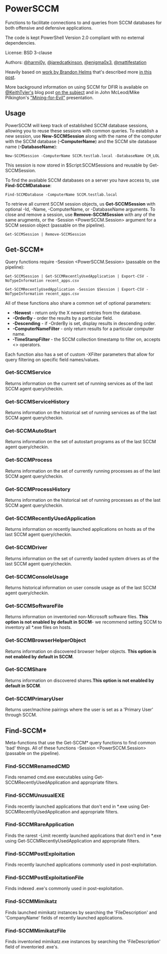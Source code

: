# PowerSCCM

Functions to facilitate connections to and queries from SCCM databases for both offensive and defensive applications.

The code is kept PowerShell Version 2.0 compliant with no external dependencies.

License: BSD 3-clause

Authors: [@harmj0y](https://twitter.com/harmj0y), [@jaredcatkinson](https://twitter.com/jaredcatkinson), [@enigma0x3](https://twitter.com/enigma0x3), [@mattifestation](https://twitter.com/mattifestation)

Heavily based on [work by Brandon Helms](https://github.com/Cr0n1c/SCCM-Enumeration) that's described more [in this post](https://cr0n1c.wordpress.com/2016/01/27/using-sccm-to-violate-best-practices/).

More background information on using SCCM for DFIR is available on [@KeithTyler's](https://twitter.com/KeithTyler) blog post [on the subject](http://informationonsecurity.blogspot.com/2015/11/microsofts-accidental-enterprise-dfir.html) and in John McLeod/Mike Pilkington's ["Mining-for-Evil"](https://digital-forensics.sans.org/summit-archives/DFIR_Summit/Mining-for-Evil-John-McLeod-Mike-Pilkington.pdf) presentation.


## Usage

PowerSCCM will keep track of established SCCM database sessions, allowing you to reuse these
sessions with common queries. To establish a new session, use **New-SCCMSession** along with the 
name of the computer with the SCCM database (**-ComputerName**) and the SCCM site database name
(**-DatabaseName**):

`New-SCCMSession -ComputerName SCCM.testlab.local -DatabaseName CM_LOL`

This session is now stored in $Script:SCCMSessions and reusable by Get-SCCMSession. 

To find the available SCCM databases on a server you have access to, use **Find-SCCMDatabase**:

`Find-SCCMDatabase -ComputerName SCCM.testlab.local`

To retrieve all current SCCM session objects, us **Get-SCCMSession** with optional -Id, -Name, -ComputerName, or -DatabaseName arguments. To close and remove a session, use **Remove-SCCMSession** with any of the same arugments, or the -Session <PowerSCCM.Session> argument for a SCCM session object (passable on the pipeline).

`Get-SCCMSession | Remove-SCCMSession`


## Get-SCCM*

Query functions require -Session <PowerSCCM.Session> (passable on the pipeline):

`Get-SCCMSession | Get-SCCMRecentlyUsedApplication | Export-CSV -NoTypeInformation recent_apps.csv`

`Get-SCCMRecentlyUsedApplication -Session $Session | Export-CSV -NoTypeInformation recent_apps.csv`

All of these functions also share a common set of optional parameters:

* **-Newest <X>** - return only the X newest entries from the database.
* **-OrderBy <FIELD>** - order the results by a particular field.
* **-Descending** - if -OrderBy is set, display results in descending order.
* **-ComputerNameFilter <COMPUTER>** - only return results for a particular computer name.
* **-TimeStampFilter <TIMESTAMP>** - the SCCM collection timestamp to filter on, accepts <> operators.

Each function also has a set of custom -XFilter parameters that allow for query filtering on specific field names/values.


### Get-SCCMService

Returns information on the current set of running services as of the last SCCM agent query/checkin.

### Get-SCCMServiceHistory
Returns information on the historical set of running services as of the last SCCM agent query/checkin.

### Get-SCCMAutoStart
Returns information on the set of autostart programs as of the last SCCM agent query/checkin.

### Get-SCCMProcess
Returns information on the set of currently running processes as of the last SCCM agent query/checkin.

### Get-SCCMProcessHistory
Returns information on the historical set of running processes as of the last SCCM agent query/checkin.

### Get-SCCMRecentlyUsedApplication
Returns information on recently launched applications on hosts as of the last SCCM agent query/checkin.

### Get-SCCMDriver
Returns information on the set of currently laoded system drivers as of the last SCCM agent query/checkin.

### Get-SCCMConsoleUsage
Returns historical information on user console usage as of the last SCCM agent query/checkin.

### Get-SCCMSoftwareFile
Returns information on inventoried non-Microsoft software files. **This option is not enabled by default in SCCM**- we recommend setting SCCM to inventory all *.exe files on hosts.

### Get-SCCMBrowserHelperObject
Returns information on discovered browser helper objects. **This option is not enabled by default in SCCM**.

### Get-SCCMShare
Returns information on discovered shares.**This option is not enabled by default in SCCM**.

### Get-SCCMPrimaryUser
Returns user/machine pairings where the user is set as a 'Primary User' through SCCM.


## Find-SCCM*

Meta-functions that use the Get-SCCM* query functions to find common 'bad' things. All of these functions -Session <PowerSCCM.Session> (passable on the pipeline).

### Find-SCCMRenamedCMD
Finds renamed cmd.exe executables using Get-SCCMRecentlyUsedApplication and appropriate filters.

### Find-SCCMUnusualEXE
Finds recently launched applications that don't end in *.exe using Get-SCCMRecentlyUsedApplication and appropriate filters.

### Find-SCCMRareApplication
Finds the rarest -Limit <X> recently launched applications that don't end in *.exe using Get-SCCMRecentlyUsedApplication and appropriate filters.

### Find-SCCMPostExploitation
Finds recently launched applications commonly used in post-exploitation.

### Find-SCCMPostExploitationFile
Finds indexed .exe's commonly used in post-exploitation.

### Find-SCCMMimikatz
Finds launched mimikatz instances by searching the 'FileDescription' and 'CompanyName' fields of recently launched applications.

### Find-SCCMMimikatzFile
Finds inventoried mimikatz.exe instances by searching the 'FileDescription' field of inventoried .exe's.
